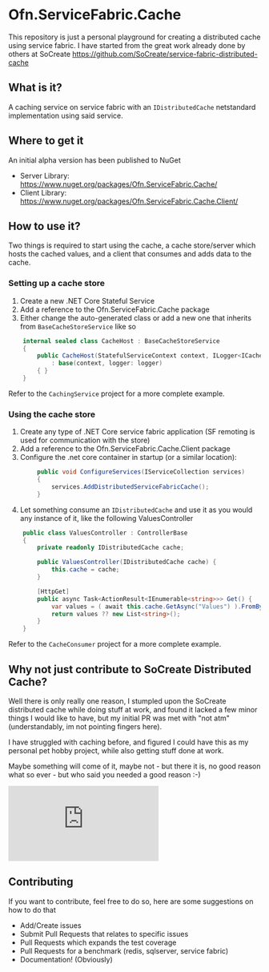 # Ofn.ServiceFabric.Cache

This repository is just a personal playground for creating a distributed cache using service fabric.
I have started from the great work already done by others at SoCreate https://github.com/SoCreate/service-fabric-distributed-cache


## What is it?
A caching service on service fabric with an `IDistributedCache` netstandard implementation using said service.

## Where to get it

An initial alpha version has been published to NuGet 

* Server Library: https://www.nuget.org/packages/Ofn.ServiceFabric.Cache/
* Client Library: https://www.nuget.org/packages/Ofn.ServiceFabric.Cache.Client/

## How to use it?

Two things is required to start using the cache, a cache store/server which hosts the cached values, and a client that consumes and adds data to the cache.

### Setting up a cache store

1. Create a new .NET Core Stateful Service
2. Add a reference to the Ofn.ServiceFabric.Cache package
3. Either change the auto-generated class or add a new one that inherits from `BaseCacheStoreService` like so
```cs
    internal sealed class CacheHost : BaseCacheStoreService
    {
        public CacheHost(StatefulServiceContext context, ILogger<ICacheStoreService> logger)
            : base(context, logger: logger)
        { }
    }
```

Refer to the `CachingService` project for a more complete example.

### Using the cache store

1. Create any type of .NET Core service fabric application (SF remoting is used for communication with the store)
2. Add a reference to the Ofn.ServiceFabric.Cache.Client package
3. Configure the .net core container in startup (or a similar location):

```cs
        public void ConfigureServices(IServiceCollection services)
        {
            services.AddDistributedServiceFabricCache();
        }
```

4. Let something consume an `IDistributedCache` and use it as you would any instance of it, like the following ValuesController

```cs
    public class ValuesController : ControllerBase
    {
        private readonly IDistributedCache cache;

        public ValuesController(IDistributedCache cache) {
            this.cache = cache;
        }

        [HttpGet]
        public async Task<ActionResult<IEnumerable<string>>> Get() {
            var values = ( await this.cache.GetAsync("Values") ).FromByteArray<List<string>>();
            return values ?? new List<string>();
        }
    }
```

Refer to the `CacheConsumer` project for a more complete example.


## Why not just contribute to SoCreate Distributed Cache?

Well there is only really one reason, I stumpled upon the SoCreate distributed cache while doing stuff at work, and found it lacked a few minor things I would like to have, but my initial PR was met with "not atm" (understandably, im not pointing fingers here).

I have struggled with caching before, and figured I could have this as my personal pet hobby project, while also getting stuff done at work. 

Maybe something will come of it, maybe not - but there it is, no good reason what so ever - but who said you needed a good reason :-)


[![Build Status](https://dev.azure.com/Ofn/Playground/_apis/build/status/esbenbach.Ofn.ServiceFabric.Cache?branchName=master)](https://dev.azure.com/Ofn/Playground/_build/latest?definitionId=1&branchName=master)

## Contributing
If you want to contribute, feel free to do so, here are some suggestions on how to do that

* Add/Create issues
* Submit Pull Requests that relates to specific issues
* Pull Requests which expands the test coverage
* Pull Requests for a benchmark (redis, sqlserver, service fabric)
* Documentation! (Obviously)